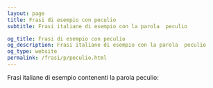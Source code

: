 ```yaml
---
layout: page
title: Frasi di esempio con peculio 
subtitle: Frasi italiane di esempio con la parola  peculio

og_title: Frasi di esempio con peculio 
og_description: Frasi italiane di esempio con la parola  peculio
og_type: website
permalink: /frasi/p/peculio.html
---
```


Frasi italiane di esempio contenenti la parola peculio:


